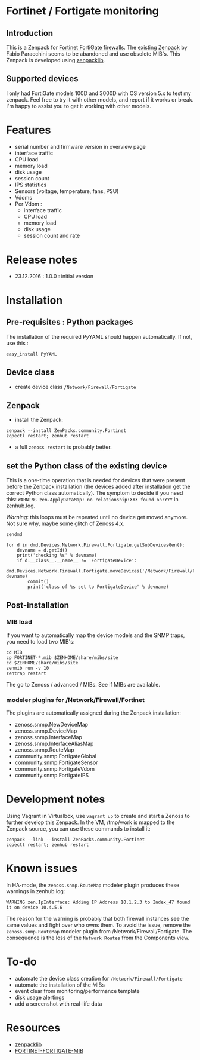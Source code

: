 # Fortinet / Fortigate monitoring

## Introduction

This is a Zenpack for [Fortinet FortiGate firewalls](https://www.fortinet.com/products/firewalls/firewall.html). The [existing Zenpack](http://wiki.zenoss.org/ZenPack:Fortigate_SNMP_Monitor) by Fabio Paracchini seems to be abandoned and use obsolete MIB's. This Zenpack is developed using [zenpacklib](https://zenpacklib.zenoss.com).

## Supported devices

I only had FortiGate models 100D and 3000D with OS version 5.x to test my zenpack. Feel free to try it with other models, and report if it works or break. I'm happy to assist you to get it working with other models.

# Features

- serial number and firmware version in overview page
- interface traffic
- CPU load
- memory load
- disk usage
- session count
- IPS statistics
- Sensors (voltage, temperature, fans, PSU)
- Vdoms
- Per Vdom :
    - interface traffic
    - CPU load
    - memory load
    - disk usage
    - session count and rate

# Release notes

- 23.12.2016 : 1.0.0 : initial version

# Installation

## Pre-requisites : Python packages

The installation of the required PyYAML should happen automatically. If not, use this :

```
easy_install PyYAML
```

## Device class

- create device class `/Network/Firewall/Fortigate`

## Zenpack

- install the Zenpack:

```
zenpack --install ZenPacks.community.Fortinet
zopectl restart; zenhub restart
```

- a full `zenoss restart` is probably better.

## set the Python class of the existing device

This is a one-time operation that is needed for devices that were present before the Zenpack installation (the devices added after installation get the correct Python class automatically). The symptom to decide if you need this: `WARNING zen.ApplyDataMap: no relationship:XXX found on:YYY` in zenhub.log.

*Warning*: this loops must be repeated until no device get moved anymore. Not sure why, maybe some glitch of Zenoss 4.x.

`zendmd`

```
for d in dmd.Devices.Network.Firewall.Fortigate.getSubDevicesGen():
    devname = d.getId()
    print('checking %s' % devname)
    if d.__class__.__name__ != 'FortigateDevice':
        dmd.Devices.Network.Firewall.Fortigate.moveDevices('/Network/Firewall/Fortigate', devname)
        commit()
        print('class of %s set to FortigateDevice' % devname)

```

## Post-installation

### MIB load

If you want to automatically map the device models and the SNMP traps, you need to load two MIB's:

```
cd MIB
cp FORTINET-*.mib $ZENHOME/share/mibs/site
cd $ZENHOME/share/mibs/site
zenmib run -v 10
zentrap restart
```

The go to Zenoss / advanced / MIBs. See if MIBs are available.

### modeler plugins for /Network/Firewall/Fortinet

The plugins are automatically assigned during the Zenpack installation:

- zenoss.snmp.NewDeviceMap
- zenoss.snmp.DeviceMap
- zenoss.snmp.InterfaceMap
- zenoss.snmp.InterfaceAliasMap
- zenoss.snmp.RouteMap
- community.snmp.FortigateGlobal
- community.snmp.FortigateSensor
- community.snmp.FortigateVdom
- community.snmp.FortigateIPS

# Development notes

Using Vagrant in Virtualbox, use `vagrant up` to create and start a Zenoss to further develop this Zenpack. In the VM, /tmp/work is mapped to the Zenpack source, you can use these commands to install it:

    zenpack --link --install ZenPacks.community.Fortinet
    zopectl restart; zenhub restart

# Known issues

In HA-mode, the `zenoss.snmp.RouteMap` modeler plugin produces these warnings in zenhub.log:

    WARNING zen.IpInterface: Adding IP Address 10.1.2.3 to Index_47 found it on device 10.4.5.6

The reason for the warning is probably that both firewall instances see the same values and fight over who owns them. To avoid the issue, remove the `zenoss.snmp.RouteMap` modeler plugin from /Network/Firewall/Fortigate. The consequence is the loss of the `Network Routes` from the Components view.

# To-do

- automate the device class creation for `/Network/Firewall/Fortigate`
- automate the installation of the MIBs
- event clear from monitoring/performance template
- disk usage alertings
- add a screenshot with real-life data

# Resources

- [zenpacklib](http://zenpacklib.zenoss.com/)
- [FORTINET-FORTIGATE-MIB](http://www.oidview.com/mibs/12356/FORTINET-FORTIGATE-MIB.html)
